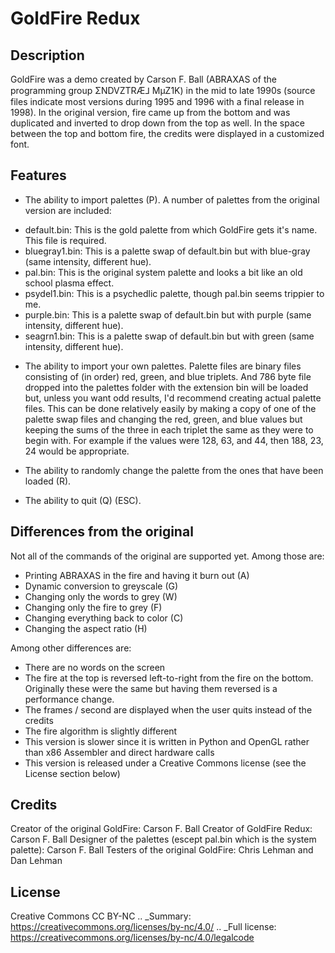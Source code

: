 GoldFire Redux
==============

Description
-----------
GoldFire was a demo created by Carson F. Ball (ABRAXAS of the programming group ΣNDVZTRÆ⅃ MµZ1K) in the mid to late 1990s (source files indicate most versions during 1995 and 1996 with a final release in 1998).  In the original version, fire came up from the bottom and was duplicated and inverted to drop down from the top as well.  In the space between the top and bottom fire, the credits were displayed in a customized font.

Features
--------
- The ability to import palettes (P).  A number of palettes from the original version are included:
* default.bin: This is the gold palette from which GoldFire gets it's name.  This file is required.
* bluegray1.bin: This is a palette swap of default.bin but with blue-gray (same intensity, different hue).
* pal.bin: This is the original system palette and looks a bit like an old school plasma effect.
* psydel1.bin: This is a psychedlic palette, though pal.bin seems trippier to me.
* purple.bin: This is a palette swap of default.bin but with purple (same intensity, different hue).
* seagrn1.bin: This is a palette swap of default.bin but with green (same intensity, different hue).

- The ability to import your own palettes.  Palette files are binary files consisting of (in order) red, green, and blue triplets. And 786 byte file dropped into the palettes folder with the extension bin will be loaded but, unless you want odd results, I'd recommend creating actual palette files.  This can be done relatively easily by making a copy of one of the palette swap files and changing the red, green, and blue values but keeping the sums of the three in each triplet the same as they were to begin with.  For example if the values were 128, 63, and 44, then 188, 23, 24 would be appropriate.

- The ability to randomly change the palette from the ones that have been loaded (R).

- The ability to quit (Q) (ESC).


Differences from the original
-----------------------------
Not all of the commands of the original are supported yet.  Among those are:
- Printing ABRAXAS in the fire and having it burn out (A)
- Dynamic conversion to greyscale (G)
- Changing only the words to grey (W)
- Changing only the fire to grey (F)
- Changing everything back to color (C)
- Changing the aspect ratio (H)

Among other differences are:
- There are no words on the screen
- The fire at the top is reversed left-to-right from the fire on the bottom.  Originally these were the same but having them reversed is a performance change.
- The frames / second are displayed when the user quits instead of the credits
- The fire algorithm is slightly different
- This version is slower since it is written in Python and OpenGL rather than x86 Assembler and direct hardware calls
- This version is released under a Creative Commons license (see the License section below)

Credits
-------
Creator of the original GoldFire: Carson F. Ball
Creator of GoldFire Redux: Carson F. Ball
Designer of the palettes (escept pal.bin which is the system palette): Carson F. Ball
Testers of the original GoldFire: Chris Lehman and Dan Lehman

License
-------
Creative Commons CC BY-NC
.. _Summary: https://creativecommons.org/licenses/by-nc/4.0/
.. _Full license: https://creativecommons.org/licenses/by-nc/4.0/legalcode